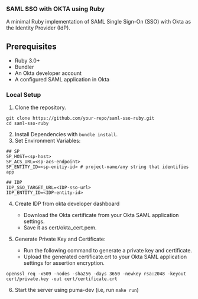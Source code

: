 ### SAML SSO with OKTA using Ruby

A minimal Ruby implementation of SAML Single Sign-On (SSO) with Okta as the Identity Provider (IdP).

## Prerequisites

- Ruby 3.0+
- Bundler
- An Okta developer account
- A configured SAML application in Okta

### Local Setup

1. Clone the repository.

```
git clone https://github.com/your-repo/saml-sso-ruby.git
cd saml-sso-ruby
```

2. Install Dependencies with `bundle install`.
3. Set Environment Variables:

```
## SP
SP_HOST=<sp-host>
SP_ACS_URL=<sp-acs-endpoint>
SP_ENTITY_ID=<sp-enitiy-id> # project-name/any string that identifies app

## IDP
IDP_SSO_TARGET_URL=<IDP-sso-url>
IDP_ENTITY_ID=<IDP-entity-id>
```

4. Create IDP from okta developer dashboard

   - Download the Okta certificate from your Okta SAML application settings.
   - Save it as cert/okta_cert.pem.

5. Generate Private Key and Certificate:

   - Run the following command to generate a private key and certificate.
   - Upload the generated certificate.crt to your Okta SAML application settings for assertion encryption.

```
openssl req -x509 -nodes -sha256 -days 3650 -newkey rsa:2048 -keyout cert/private.key -out cert/certificate.crt
```

6. Start the server using puma-dev (i.e, run `make run`)
